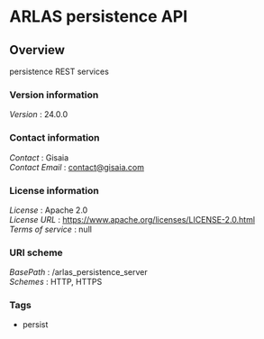 # ARLAS persistence API


<a name="overview"></a>
## Overview
persistence REST services


### Version information
*Version* : 24.0.0


### Contact information
*Contact* : Gisaia  
*Contact Email* : contact@gisaia.com


### License information
*License* : Apache 2.0  
*License URL* : https://www.apache.org/licenses/LICENSE-2.0.html  
*Terms of service* : null


### URI scheme
*BasePath* : /arlas_persistence_server  
*Schemes* : HTTP, HTTPS


### Tags

* persist



